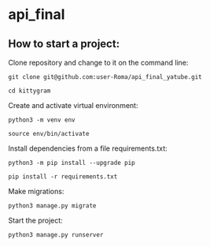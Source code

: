 # api_final

## How to start a project:

Clone repository and change to it on the command line:

```
git clone git@github.com:user-Roma/api_final_yatube.git
```

```
cd kittygram
```


Create and activate virtual environment:

```
python3 -m venv env
```

```
source env/bin/activate
```


Install dependencies from a file requirements.txt:

```
python3 -m pip install --upgrade pip
```

```
pip install -r requirements.txt
```


Make migrations:

```
python3 manage.py migrate
```


Start the project:

```
python3 manage.py runserver
```
